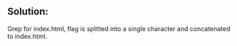 ## Solution:
Grep for index.html, flag is splitted into a single character and concatenated to index.html.
                                                                                                                                                                                                                               

